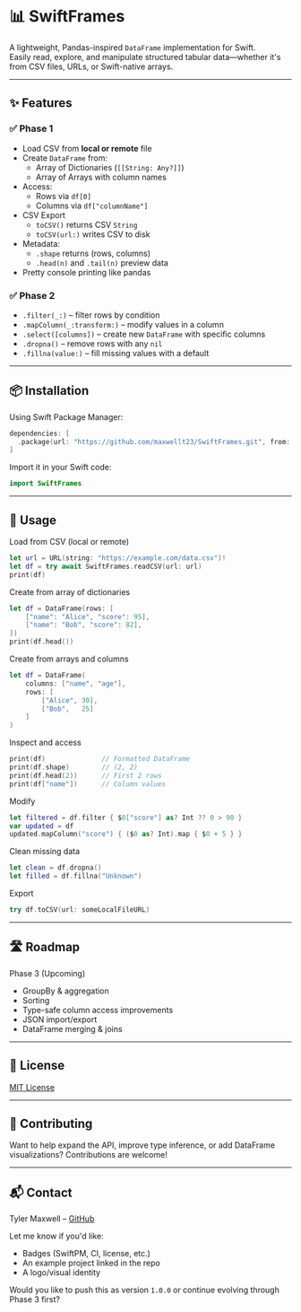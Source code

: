 # 📊 SwiftFrames

A lightweight, Pandas-inspired `DataFrame` implementation for Swift.  
Easily read, explore, and manipulate structured tabular data—whether it's from CSV files, URLs, or Swift-native arrays.

---

## ✨ Features

### ✅ Phase 1
- Load CSV from **local or remote** file
- Create `DataFrame` from:
  - Array of Dictionaries (`[[String: Any?]]`)
  - Array of Arrays with column names
- Access:
  - Rows via `df[0]`
  - Columns via `df["columnName"]`
- CSV Export
  - `toCSV()` returns CSV `String`
  - `toCSV(url:)` writes CSV to disk
- Metadata:
  - `.shape` returns (rows, columns)
  - `.head(n)` and `.tail(n)` preview data
- Pretty console printing like pandas

### ✅ Phase 2
- `.filter(_:)` – filter rows by condition
- `.mapColumn(_:transform:)` – modify values in a column
- `.select([columns])` – create new `DataFrame` with specific columns
- `.dropna()` – remove rows with any `nil`
- `.fillna(value:)` – fill missing values with a default
  
---

## 📦 Installation

Using Swift Package Manager:

```swift
dependencies: [
  .package(url: "https://github.com/maxwellt23/SwiftFrames.git", from: "1.0.0")
]
```

Import it in your Swift code:

```swift
import SwiftFrames
```

---

## 🚀 Usage

Load from CSV (local or remote)

```swift
let url = URL(string: "https://example.com/data.csv")!
let df = try await SwiftFrames.readCSV(url: url)
print(df)
```

Create from array of dictionaries

```swift
let df = DataFrame(rows: [
    ["name": "Alice", "score": 95],
    ["name": "Bob", "score": 82],
])
print(df.head())
```

Create from arrays and columns

```swift
let df = DataFrame(
    columns: ["name", "age"],
    rows: [
        ["Alice", 30],
        ["Bob",   25]
    ]
)
```

Inspect and access

```swift
print(df)              // Formatted DataFrame
print(df.shape)        // (2, 2)
print(df.head(2))      // First 2 rows
print(df["name"])      // Column values
```

Modify

```swift
let filtered = df.filter { $0["score"] as? Int ?? 0 > 90 }
var updated = df
updated.mapColumn("score") { ($0 as? Int).map { $0 + 5 } }
```

Clean missing data

```swift
let clean = df.dropna()
let filled = df.fillna("Unknown")
```

Export

```swift
try df.toCSV(url: someLocalFileURL)
```

---

## 🛣️ Roadmap

Phase 3 (Upcoming)
- GroupBy & aggregation
- Sorting
- Type-safe column access improvements
- JSON import/export
- DataFrame merging & joins
  
---

## 📘 License

<a href="LICENSE.md">MIT License</a>

---

## 👋 Contributing

Want to help expand the API, improve type inference, or add DataFrame visualizations? Contributions are welcome!

---

## 📬 Contact

Tyler Maxwell – <a href="https://github.com/maxwellt23">GitHub</a>

Let me know if you'd like:

- Badges (SwiftPM, CI, license, etc.)
- An example project linked in the repo
- A logo/visual identity

Would you like to push this as version `1.0.0` or continue evolving through Phase 3 first?
